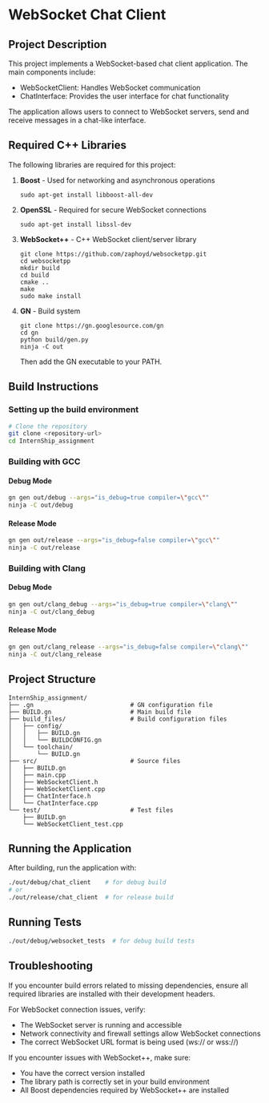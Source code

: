 # WebSocket Chat Client

## Project Description

This project implements a WebSocket-based chat client application. The main components include:
- WebSocketClient: Handles WebSocket communication
- ChatInterface: Provides the user interface for chat functionality

The application allows users to connect to WebSocket servers, send and receive messages in a chat-like interface.

## Required C++ Libraries

The following libraries are required for this project:

1. **Boost** - Used for networking and asynchronous operations
   ```
   sudo apt-get install libboost-all-dev
   ```
   
2. **OpenSSL** - Required for secure WebSocket connections
   ```
   sudo apt-get install libssl-dev
   ```

3. **WebSocket++** - C++ WebSocket client/server library
   ```
   git clone https://github.com/zaphoyd/websocketpp.git
   cd websocketpp
   mkdir build
   cd build
   cmake ..
   make
   sudo make install
   ```

4. **GN** - Build system
   ```
   git clone https://gn.googlesource.com/gn
   cd gn
   python build/gen.py
   ninja -C out
   ```
   Then add the GN executable to your PATH.

## Build Instructions

### Setting up the build environment

```bash
# Clone the repository
git clone <repository-url>
cd InternShip_assignment
```

### Building with GCC

#### Debug Mode
```bash
gn gen out/debug --args="is_debug=true compiler=\"gcc\""
ninja -C out/debug
```

#### Release Mode
```bash
gn gen out/release --args="is_debug=false compiler=\"gcc\""
ninja -C out/release
```

### Building with Clang

#### Debug Mode
```bash
gn gen out/clang_debug --args="is_debug=true compiler=\"clang\""
ninja -C out/clang_debug
```

#### Release Mode
```bash
gn gen out/clang_release --args="is_debug=false compiler=\"clang\""
ninja -C out/clang_release
```

## Project Structure

```
InternShip_assignment/
├── .gn                           # GN configuration file
├── BUILD.gn                      # Main build file
├── build_files/                  # Build configuration files
│   ├── config/
│   │   ├── BUILD.gn
│   │   └── BUILDCONFIG.gn
│   └── toolchain/
│       └── BUILD.gn
├── src/                          # Source files
│   ├── BUILD.gn
│   ├── main.cpp
│   ├── WebSocketClient.h
│   ├── WebSocketClient.cpp
│   ├── ChatInterface.h
│   └── ChatInterface.cpp
└── test/                         # Test files
    ├── BUILD.gn
    └── WebSocketClient_test.cpp
```

## Running the Application

After building, run the application with:

```bash
./out/debug/chat_client    # for debug build
# or
./out/release/chat_client  # for release build
```

## Running Tests

```bash
./out/debug/websocket_tests  # for debug build tests
```

## Troubleshooting

If you encounter build errors related to missing dependencies, ensure all required libraries are installed with their development headers.

For WebSocket connection issues, verify:
- The WebSocket server is running and accessible
- Network connectivity and firewall settings allow WebSocket connections
- The correct WebSocket URL format is being used (ws:// or wss://)

If you encounter issues with WebSocket++, make sure:
- You have the correct version installed
- The library path is correctly set in your build environment
- All Boost dependencies required by WebSocket++ are installed